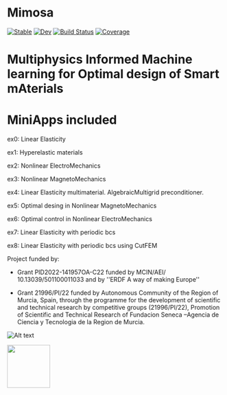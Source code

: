 # Mimosa

[![Stable](https://img.shields.io/badge/docs-stable-blue.svg)](https://jmartfrut.github.io/Mimosa.jl/stable/)
[![Dev](https://img.shields.io/badge/docs-dev-blue.svg)](https://jmartfrut.github.io/Mimosa.jl/dev/)
[![Build Status](https://github.com/jmartfrut/Mimosa.jl/actions/workflows/CI.yml/badge.svg?branch=main)](https://github.com/jmartfrut/Mimosa.jl/actions/workflows/CI.yml?query=branch%3Amain)
[![Coverage](https://codecov.io/gh/jmartfrut/Mimosa.jl/branch/main/graph/badge.svg)](https://codecov.io/gh/jmartfrut/Mimosa.jl)

# **M**ultiphysics **I**nformed **M**achine learning for **O**ptimal design of **S**mart m**A**terials

# MiniApps included 
ex0: Linear Elasticity 

ex1: Hyperelastic materials

ex2: Nonlinear ElectroMechanics

ex3: Nonlinear MagnetoMechanics

ex4: Linear Elasticity multimaterial. AlgebraicMultigrid preconditioner.

ex5: Optimal desing in Nonlinear MagnetoMechanics 

ex6: Optimal control in Nonlinear ElectroMechanics 

ex7: Linear Elasticity with periodic bcs

ex8: Linear Elasticity with periodic bcs using CutFEM


Project funded by:

- Grant PID2022-141957OA-C22 funded by MCIN/AEI/ 10.13039/501100011033  and by ''ERDF A way of making Europe''

- Grant 21996/PI/22  funded by Autonomous Community of the Region of Murcia, Spain, through the programme for the development of scientific and technical research by competitive groups (21996/PI/22), Promotion of Scientific and Technical Research of Fundacion Seneca –Agencia de Ciencia y Tecnologia de la Region de Murcia.

![Alt text](https://github.com/jmartfrut/Mimosa/blob/main/docs/imgs/seneca.png)

<img src="https://github.com/jmartfrut/Mimosa/blob/main/docs/imgs/aei.png" width="100" height="100">